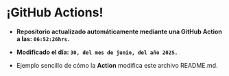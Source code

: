 # ¡GitHub Actions!
* **Repositorio actualizado automáticamente mediante una GitHub Action a las: `06:52:26hrs.`**
* **Modificado el día: `30, del mes de junio, del año 2025.`**

* Ejemplo sencillo de cómo la **Action** modifica este archivo README.md.

